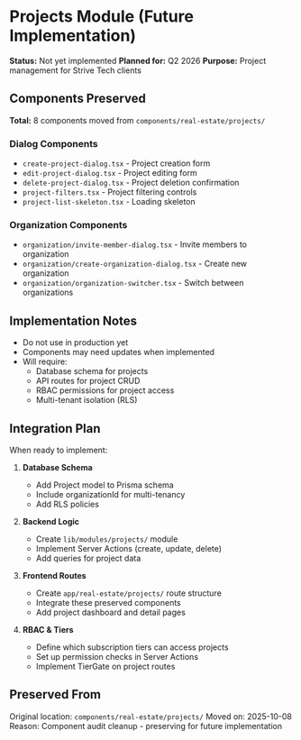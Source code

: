 # Projects Module (Future Implementation)

**Status:** Not yet implemented
**Planned for:** Q2 2026
**Purpose:** Project management for Strive Tech clients

## Components Preserved

**Total:** 8 components moved from `components/real-estate/projects/`

### Dialog Components
- `create-project-dialog.tsx` - Project creation form
- `edit-project-dialog.tsx` - Project editing form
- `delete-project-dialog.tsx` - Project deletion confirmation
- `project-filters.tsx` - Project filtering controls
- `project-list-skeleton.tsx` - Loading skeleton

### Organization Components
- `organization/invite-member-dialog.tsx` - Invite members to organization
- `organization/create-organization-dialog.tsx` - Create new organization
- `organization/organization-switcher.tsx` - Switch between organizations

## Implementation Notes

- Do not use in production yet
- Components may need updates when implemented
- Will require:
  - Database schema for projects
  - API routes for project CRUD
  - RBAC permissions for project access
  - Multi-tenant isolation (RLS)

## Integration Plan

When ready to implement:

1. **Database Schema**
   - Add Project model to Prisma schema
   - Include organizationId for multi-tenancy
   - Add RLS policies

2. **Backend Logic**
   - Create `lib/modules/projects/` module
   - Implement Server Actions (create, update, delete)
   - Add queries for project data

3. **Frontend Routes**
   - Create `app/real-estate/projects/` route structure
   - Integrate these preserved components
   - Add project dashboard and detail pages

4. **RBAC & Tiers**
   - Define which subscription tiers can access projects
   - Set up permission checks in Server Actions
   - Implement TierGate on project routes

## Preserved From

Original location: `components/real-estate/projects/`
Moved on: 2025-10-08
Reason: Component audit cleanup - preserving for future implementation
